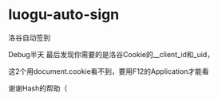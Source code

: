 # luogu-auto-sign
 洛谷自动签到

Debug半天 最后发现你需要的是洛谷Cookie的__client_id和_uid，

这2个用document.cookie看不到，要用F12的Application才能看

谢谢Hash的帮助（